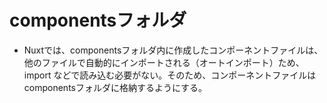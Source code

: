 # componentsフォルダ
- Nuxtでは、componentsフォルダ内に作成したコンポーネントファイルは、他のファイルで自動的にインポートされる（オートインポート）ため、import などで読み込む必要がない。そのため、コンポーネントファイルはcomponentsフォルダに格納するようにする。
